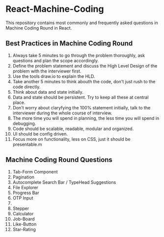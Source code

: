 # React-Machine-Coding
This repository contains most commonly and frequently asked questions in Machine Coding Round in React.

## Best Practices in Machine Coding Round

1.  Always take 5 minutes to go through the problem thoroughly, ask questions and plan the scope accordingly.
2.  Define the problem statement and discuss the High Level Design of the problem with the interviewer first.
3.  Use the tools draw.io to explain the HLD.
4.  Take another 5 minutes to think abouth the code, don't just rush to the code directly.
5.  Think about data and state initially.  
6.  Data and state should be persistent. Try to keep all these at central place.
7.  Don't worry about claryfying the 100% statement initially, talk to the interviewer during the whole course of interview.
8.  The more time you will spend in planning, the less time you will spend in debugging.
9.  Code should be scalable, readable, modular and organized.
10. UI should be config driven.
11. Focus more on functionality, less on CSS, just it should be presentable.m  


## Machine Coding Round Questions

1.  Tab-Form Component
2.  Pagination
3.  Autocomplete Search Bar / TypeHead Suggestions
4.  File Explorer
5.  Progress Bar
6.  OTP Input
7.  
8.  Stepper
9.  Calculator
10. Job-Board
11. Like-Button
12. Star-Rating
